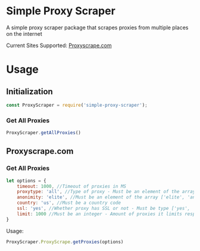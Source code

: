 # Simple Proxy Scraper
A simple proxy scraper package that scrapes proxies from multiple places on the internet

Current Sites Supported:
[Proxyscrape.com](https://proxyscrape.com)

# Usage

## Initialization
```js
const ProxyScraper = require('simple-proxy-scraper');
```

### Get All Proxies
```js
ProxyScraper.getAllProxies()
```

## Proxyscrape.com

### Get All Proxies
```js
let options = {
    timeout: 1000, //Timeout of proxies in MS
    proxytype: 'all', //Type of proxy - Must be an element of the array ['http', 'socks4', 'socks5', 'all']
    anonimity: 'elite', //Must be an element of the array ['elite', 'anonymous', 'transparent', 'all']
    country: 'us', //Must be a country code
    ssl: 'yes', //Whether proxy has SSL or not - Must be type ['yes', 'no', 'all']
    limit: 1000 //Must be an integer - Amount of proxies it limits response to
}
```
Usage:
```js
ProxyScraper.ProxyScrape.getProxies(options)
```